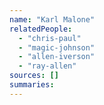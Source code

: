```yaml
---
name: "Karl Malone"
relatedPeople:
  - "chris-paul"
  - "magic-johnson"
  - "allen-iverson"
  - "ray-allen"
sources: []
summaries:
---
```


